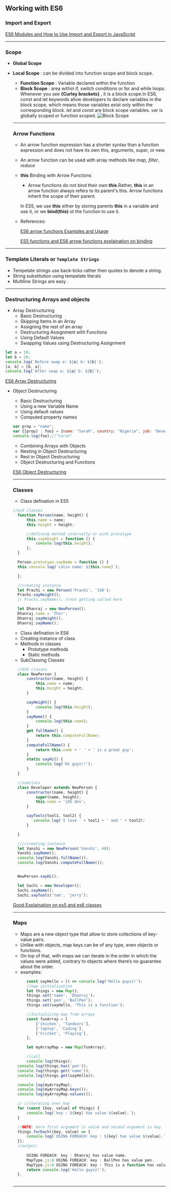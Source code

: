 ## Working with ES6

### Import and Export
[ES6 Modules and How to Use Import and Export in JavaScript](https://www.digitalocean.com/community/tutorials/js-modules-es6)

---
### Scope 
- **Global Scope**
- **Local Scope** : can be divided into function scope and block scope.
  + **Function Scope** : Variable declared within the function
  + **Block Scope** : area within if, switch conditions or for and while loops. Whenever you see **{Curley brackets}** , it is a block scope.In ES6, const and let keywords allow developers to declare variables in the block scope, which means those variables exist only within the corresponding block. 
  *let* and *const* are block scope variables. *var* is globally scoped or function scoped.
  ![Block Scope](./externalAssets/block_scope.png "Block Scope example")

  ---

  ### Arrow Functions
  + An arrow function expression has a shorter syntax than a function expression and does not have its own this, arguments, super, or new.
  + An arrow function can be used with array methods like *map*, *filter*, *reduce*
  + **this** Binding with Arrow Functions
    - Arrow functions do not bind their own **this**.Rather, **this** in an arrow function always refers to its parent's this. Arrow functions inherit the scope of their parent.

    In ES5, we use **this** either by storing  parents **this** in a variable and use it, or we **bind(this)** ot the function to use it.
  +  References:


      [ES6 arrow functions Examples and Usage](https://www.digitalocean.com/community/tutorials/getting-started-with-es6-arrow-functions-in-javascript)


      [ES5 functions and ES6 arrow functions explaination on binding](https://dev.to/sarah_chima/arrow-functions-in-es6-24)

---

### Template Literals or `Template Strings`
+ Tempelate strings use back-ticks rather then quotes to denote a string.
+ String substitution using tempelate literals
+ Multiline Strings are easy .

---

### Destructuring Arrays and objects
+ Array Destructuring
  - Basic Destructuring
  - Skipping Items in an Array
  - Assigning the rest of an array
  - Destructuring Assignment with Functions
  - Using Default Values
  - Swapping Values using Destructuring Assignment

```javascript
let a = 10;
let b = 20;
console.log(`Before swap a: ${a} b: ${b}`);
[a, b] = [b, a];
console.log(`After swap a: ${a} b: ${b}`);
```

[ES6 Array Destructuring](https://dev.to/sarah_chima/destructuring-assignment---arrays-16f)

+ Object Destructuring
  - Basic Destructuring
  - Using a new Variable Name
  - Using default values
  - Computed property names

  ```javascript
  var prop = "name";
  var {[prop] : foo} = {name: "Sarah", country: "Nigeria", job: "Developer"};
  console.log(foo);//"Sarah"
  ```
  - Combining Arrays with Objects
  - Nesting in Object Destructuring
  - Rest in Object Destructuring
  - Object Destructuring and Functions

  [ES6 Object Destructuring](https://dev.to/sarah_chima/object-destructuring-in-es6-3fm)

  ---
  ### Classes
  + Class defination in ES5

  ```javascript
  //es5 classes
    function Person(name, height) {
        this.name = name;
        this.height = height;

        //defining method internally or with prototype
        this.sayHeight = function () {
            console.log(this.height);
        };
    }

    Person.prototype.sayName = function () {
    this.console.log(`calss name: ${this.name}`);

    };

    //creating instance
    let Prachi = new Person('Prachi', '150');
    Prachi.sayHeight();
    // Prachi.sayName(); //not getting called here

    let Dhanraj = new NewPerson();
    Dhanraj.name = 'Thor';
    Dhanraj.sayHeight();
    Dhanraj.sayName();
  ```
  + Class defination in ES6
  + Creating instance of class
  + Methods in classes
    - Prototype methods
    - Static methods
  + SubClassing Classes

  ```javascript
    //ES6 classes
    class NewPerson {
        constructor(name, height) {
            this.name = name;
            this.height = height;
        }

        sayHeight() {
            console.log(this.height);
        }
        sayName() {
            console.log(this.name);
        }
        get fullName() {
            return this.computeFullName;
        }
        computeFullName() {
            return this.name + ' ' + ' is a great guy';
        }
        static sayHi() {
            console.log('Hi guys!!');
        }
    }

    //subclass
    class Developer extends NewPerson {
        constructor(name, height) {
            super(name, height);
            this.name = 'iOS dev';
        }

        sayTools(tool1, tool2) {
           console.log('I love ' + tool1 + ' and ' + tool2);
        }

    }

    ////creating instance
    let Vanshi = new NewPerson('Vanshi', 60);
    Vanshi.sayName();
    console.log(Vanshi.fullName());
    console.log(Vanshi.computeFullName());


    NewPerson.sayHi();

    let Sachi = new Developer();
    Sachi.sayName();
    Sachi.sayTools('tom', 'jerry');
  ```

  [Good Explaination on es5 and es6 classes](https://dev.to/sarah_chima/es6-classes-7m)

  ---

  ### Maps
  - Maps are a new object type that allow to store collections of key-value pairs.
  - Unlike with objects, map keys can be of any type, even objects or functions.
  - On top of that, with maps we can iterate in the order in which the values were added, contrary to objects where there’s no guarantee about the order.
  - examples:

  ```javascript
        const sayHello = () => console.log('Hello guyzz!');
        //map initialization
        let things = new Map();
        things.set('name', 'Dhanraj');
        things.set('pen', 'BallPen');
        things.set(sayHello, 'This is a function');

        //Initializing map from arrays
        const funArray = [
            ['chicken', 'Tandoori'],
            ['laptop', 'Coding'],
            ['Cricket', 'Playing'],
        ];

        let myArrayMap = new Map(funArray);

        //call
        console.log(things);
    console.log(things.has('pen'));
    console.log(things.get('name'));
    console.log(things.get(sayHello));

    console.log(myArrayMap);
    console.log(myArrayMap.keys());
    console.log(myArrayMap.values());

    // //iterating over map
    for (const [key, value] of things) {
        console.log(`key : ${key} has value ${value}.`);
    }

    //NOTE: here first argument is value and second argument is key
    things.forEach((key, value) => {
        console.log(`USING FOREACH: key : ${key} has value ${value}.`);
    });
    //output:
    
        USING FOREACH: key : Dhanraj has value name.
        MapType.js:8 USING FOREACH: key : BallPen has value pen.
        MapType.js:8 USING FOREACH: key : This is a function has value function sayHello() {
        return console.log('Hello guyzz!');
    }.
    

  ``` 

  ---
  


